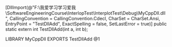 [DllImport(@"F:\\我爱学习学习爱我\\SoftwareEngineeringCourse\\InterlopTest\\InterplotTest\\Debug\\MyCppDll.dll",
            CallingConvention = CallingConvention.Cdecl,
            CharSet = CharSet.Ansi,
            EntryPoint = "TestDllAdd",
            ExactSpelling = false,
            SetLastError = true)]
        public static extern int TestDllAdd(int a, int b);



LIBRARY MyCppDll
EXPORTS
TestDllAdd @1



